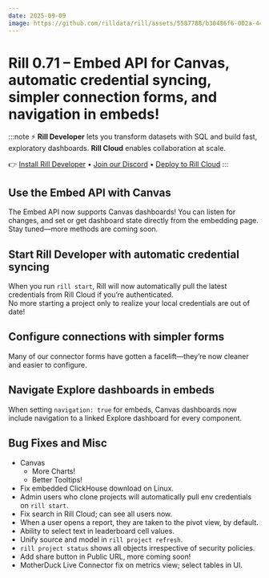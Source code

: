 ```yaml
---
date: 2025-09-09
image: https://github.com/rilldata/rill/assets/5587788/b30486f6-002a-445d-8a1b-955b6ec0066d
---
```


# Rill 0.71 – Embed API for Canvas, automatic credential syncing, simpler connection forms, and navigation in embeds!

:::note
⚡ **Rill Developer** lets you transform datasets with SQL and build fast, exploratory dashboards. **Rill Cloud** enables collaboration at scale.

👉 [Install Rill Developer](/home/install) • [Join our Discord](https://discord.gg/TatjVY32) • [Deploy to Rill Cloud](/deploy/deploy-dashboard)
:::

## Use the Embed API with Canvas
The Embed API now supports Canvas dashboards! You can listen for changes, and set or get dashboard state directly from the embedding page. Stay tuned—more methods are coming soon.

## Start Rill Developer with automatic credential syncing
When you run `rill start`, Rill will now automatically pull the latest credentials from Rill Cloud if you’re authenticated.  
No more starting a project only to realize your local credentials are out of date!

## Configure connections with simpler forms
Many of our connector forms have gotten a facelift—they’re now cleaner and easier to configure.

## Navigate Explore dashboards in embeds
When setting `navigation: true` for embeds, Canvas dashboards now include navigation to a linked Explore dashboard for every component.

## Bug Fixes and Misc
- Canvas
  - More Charts! 
  - Better Tooltips!
- Fix embedded ClickHouse download on Linux.
- Admin users who clone projects will automatically pull env credentials on `rill start`.
- Fix search in Rill Cloud; can see all users now.
- When a user opens a report, they are taken to the pivot view, by default.
- Ability to select text in leaderboard cell values.
- Unify source and model in `rill project refresh`.
- `rill project status` shows all objects irrespective of security policies.
- Add share button in Public URL, more coming soon!
- MotherDuck Live Connector fix on metrics view; select tables in UI.
